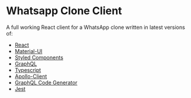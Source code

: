 # Whatsapp Clone Client

[//]: # (head-end)



A full working React client for a WhatsApp clone written in latest versions of:

* [React](https://github.com/facebook/react)
* [Material-UI](https://github.com/mui-org/material-ui)
* [Styled Components](https://github.com/styled-components/styled-components)
* [GraphQL](https://github.com/graphql/graphql-js)
* [Typescript](https://github.com/microsoft/TypeScript)
* [Apollo-Client](https://github.com/apollographql/apollo-client)
* [GraphQL Code Generator](https://github.com/dotansimha/graphql-code-generator)
* [Jest](https://github.com/facebook/jest)
